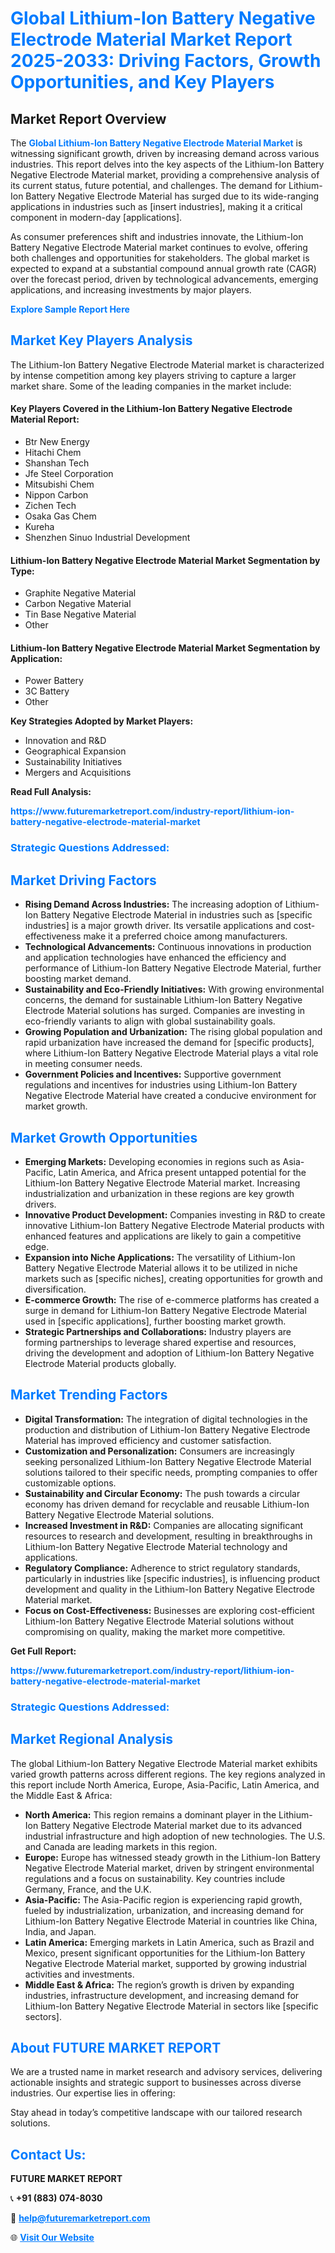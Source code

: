 <h1 style="color: #007BFF;">Global Lithium-Ion Battery Negative Electrode Material Market Report 2025-2033: Driving Factors, Growth Opportunities, and Key Players</h1>

<section id="overview">
<h2>Market Report Overview</h2>
<p>The <a href="https://www.futuremarketreport.com/industry-report/lithium-ion-battery-negative-electrode-material-market" style="color: #007BFF; text-decoration: none;"><strong>Global Lithium-Ion Battery Negative Electrode Material Market</strong></a> is witnessing significant growth, driven by increasing demand across various industries. This report delves into the key aspects of the Lithium-Ion Battery Negative Electrode Material market, providing a comprehensive analysis of its current status, future potential, and challenges. The demand for Lithium-Ion Battery Negative Electrode Material has surged due to its wide-ranging applications in industries such as [insert industries], making it a critical component in modern-day [applications].</p>
<p>As consumer preferences shift and industries innovate, the Lithium-Ion Battery Negative Electrode Material market continues to evolve, offering both challenges and opportunities for stakeholders. The global market is expected to expand at a substantial compound annual growth rate (CAGR) over the forecast period, driven by technological advancements, emerging applications, and increasing investments by major players.</p>
</section>

<section id="overview">
<p><a href="https://www.futuremarketreport.com/request-sample/reportId=31227" style="color: #007BFF; text-decoration: none;"><strong>Explore Sample Report Here</strong></a></p>
</section>

<section id="key-players">
<h2 style="color: #007BFF;">Market Key Players Analysis</h2>
<p>The Lithium-Ion Battery Negative Electrode Material market is characterized by intense competition among key players striving to capture a larger market share. Some of the leading companies in the market include:</p>
<h4>Key Players Covered in the Lithium-Ion Battery Negative Electrode Material Report:</h4>
<ul><li>Btr New Energy</li><li>Hitachi Chem</li><li>Shanshan Tech</li><li>Jfe Steel Corporation</li><li>Mitsubishi Chem</li><li>Nippon Carbon</li><li>Zichen Tech</li><li>Osaka Gas Chem</li><li>Kureha</li><li>Shenzhen Sinuo Industrial Development</li></ul>
<h4>Lithium-Ion Battery Negative Electrode Material Market Segmentation by Type:</h4>
<ul><li>Graphite Negative Material</li><li>Carbon Negative Material</li><li>Tin Base Negative Material</li><li>Other</li></ul>

<h4>Lithium-Ion Battery Negative Electrode Material Market Segmentation by Application:</h4>
<ul><li>Power Battery</li><li>3C Battery</li><li>Other</li></ul>
<p><strong>Key Strategies Adopted by Market Players:</strong></p>
<ul>
<li>Innovation and R&D</li>
<li>Geographical Expansion</li>
<li>Sustainability Initiatives</li>
<li>Mergers and Acquisitions</li>
</ul>
</section>

<section>
<p><strong>Read Full Analysis: </strong></p><a href="https://www.futuremarketreport.com/industry-report/lithium-ion-battery-negative-electrode-material-market" style="color: #007BFF; text-decoration: none;"><strong>https://www.futuremarketreport.com/industry-report/lithium-ion-battery-negative-electrode-material-market</strong></a>
<h3 style="color: #007BFF;">Strategic Questions Addressed:</h3>
</section>

<section id="driving-factors">
<h2 style="color: #007BFF;">Market Driving Factors</h2>
<ul>
<li><strong>Rising Demand Across Industries:</strong> The increasing adoption of Lithium-Ion Battery Negative Electrode Material in industries such as [specific industries] is a major growth driver. Its versatile applications and cost-effectiveness make it a preferred choice among manufacturers.</li>
<li><strong>Technological Advancements:</strong> Continuous innovations in production and application technologies have enhanced the efficiency and performance of Lithium-Ion Battery Negative Electrode Material, further boosting market demand.</li>
<li><strong>Sustainability and Eco-Friendly Initiatives:</strong> With growing environmental concerns, the demand for sustainable Lithium-Ion Battery Negative Electrode Material solutions has surged. Companies are investing in eco-friendly variants to align with global sustainability goals.</li>
<li><strong>Growing Population and Urbanization:</strong> The rising global population and rapid urbanization have increased the demand for [specific products], where Lithium-Ion Battery Negative Electrode Material plays a vital role in meeting consumer needs.</li>
<li><strong>Government Policies and Incentives:</strong> Supportive government regulations and incentives for industries using Lithium-Ion Battery Negative Electrode Material have created a conducive environment for market growth.</li>
</ul>
</section>

<section id="growth-opportunities">
<h2 style="color: #007BFF;">Market Growth Opportunities</h2>
<ul>
<li><strong>Emerging Markets:</strong> Developing economies in regions such as Asia-Pacific, Latin America, and Africa present untapped potential for the Lithium-Ion Battery Negative Electrode Material market. Increasing industrialization and urbanization in these regions are key growth drivers.</li>
<li><strong>Innovative Product Development:</strong> Companies investing in R&D to create innovative Lithium-Ion Battery Negative Electrode Material products with enhanced features and applications are likely to gain a competitive edge.</li>
<li><strong>Expansion into Niche Applications:</strong> The versatility of Lithium-Ion Battery Negative Electrode Material allows it to be utilized in niche markets such as [specific niches], creating opportunities for growth and diversification.</li>
<li><strong>E-commerce Growth:</strong> The rise of e-commerce platforms has created a surge in demand for Lithium-Ion Battery Negative Electrode Material used in [specific applications], further boosting market growth.</li>
<li><strong>Strategic Partnerships and Collaborations:</strong> Industry players are forming partnerships to leverage shared expertise and resources, driving the development and adoption of Lithium-Ion Battery Negative Electrode Material products globally.</li>
</ul>
</section>

<section id="trending-factors">
<h2 style="color: #007BFF;">Market Trending Factors</h2>
<ul>
<li><strong>Digital Transformation:</strong> The integration of digital technologies in the production and distribution of Lithium-Ion Battery Negative Electrode Material has improved efficiency and customer satisfaction.</li>
<li><strong>Customization and Personalization:</strong> Consumers are increasingly seeking personalized Lithium-Ion Battery Negative Electrode Material solutions tailored to their specific needs, prompting companies to offer customizable options.</li>
<li><strong>Sustainability and Circular Economy:</strong> The push towards a circular economy has driven demand for recyclable and reusable Lithium-Ion Battery Negative Electrode Material solutions.</li>
<li><strong>Increased Investment in R&D:</strong> Companies are allocating significant resources to research and development, resulting in breakthroughs in Lithium-Ion Battery Negative Electrode Material technology and applications.</li>
<li><strong>Regulatory Compliance:</strong> Adherence to strict regulatory standards, particularly in industries like [specific industries], is influencing product development and quality in the Lithium-Ion Battery Negative Electrode Material market.</li>
<li><strong>Focus on Cost-Effectiveness:</strong> Businesses are exploring cost-efficient Lithium-Ion Battery Negative Electrode Material solutions without compromising on quality, making the market more competitive.</li>
</ul>
</section>

<section>
<p><strong>Get Full Report: </strong></p><a href="https://www.futuremarketreport.com/industry-report/lithium-ion-battery-negative-electrode-material-market" style="color: #007BFF; text-decoration: none;"><strong>https://www.futuremarketreport.com/industry-report/lithium-ion-battery-negative-electrode-material-market</strong></a>
<h3 style="color: #007BFF;">Strategic Questions Addressed:</h3>
</section>


<section id="regional-analysis">
<h2 style="color: #007BFF;">Market Regional Analysis</h2>
<p>The global Lithium-Ion Battery Negative Electrode Material market exhibits varied growth patterns across different regions. The key regions analyzed in this report include North America, Europe, Asia-Pacific, Latin America, and the Middle East & Africa:</p>
<ul>
<li><strong>North America:</strong> This region remains a dominant player in the Lithium-Ion Battery Negative Electrode Material market due to its advanced industrial infrastructure and high adoption of new technologies. The U.S. and Canada are leading markets in this region.</li>
<li><strong>Europe:</strong> Europe has witnessed steady growth in the Lithium-Ion Battery Negative Electrode Material market, driven by stringent environmental regulations and a focus on sustainability. Key countries include Germany, France, and the U.K.</li>
<li><strong>Asia-Pacific:</strong> The Asia-Pacific region is experiencing rapid growth, fueled by industrialization, urbanization, and increasing demand for Lithium-Ion Battery Negative Electrode Material in countries like China, India, and Japan.</li>
<li><strong>Latin America:</strong> Emerging markets in Latin America, such as Brazil and Mexico, present significant opportunities for the Lithium-Ion Battery Negative Electrode Material market, supported by growing industrial activities and investments.</li>
<li><strong>Middle East & Africa:</strong> The region’s growth is driven by expanding industries, infrastructure development, and increasing demand for Lithium-Ion Battery Negative Electrode Material in sectors like [specific sectors].</li>
</ul>
</section>

<footer>
<h2 style="color: #007BFF;">About FUTURE MARKET REPORT</h2>
<p>We are a trusted name in market research and advisory services, delivering actionable insights and strategic support to businesses across diverse industries. Our expertise lies in offering:</p>

<p>Stay ahead in today’s competitive landscape with our tailored research solutions.</p>

<h2 style="color: #007BFF;">Contact Us:</h2>
<p><strong>FUTURE MARKET REPORT</strong></p>
<p>📞 <strong>+91 (883) 074-8030</strong></p>
<p>📧 <strong><a href="mailto:help@futuremarketreport.com" style="color: #007BFF;">help@futuremarketreport.com</a></strong></p>
<p>🌐 <strong><a href="https://www.futuremarketreport.com/" style="color: #007BFF;">Visit Our Website</a></strong></p>
</footer>